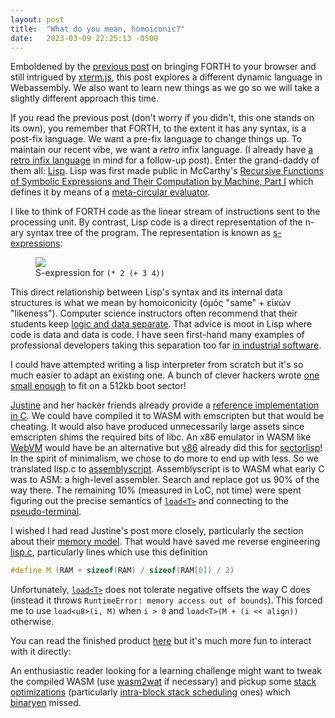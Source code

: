 ```yaml
---
layout: post
title:  "What do you mean, homoiconic?"
date:   2023-03-09 22:25:13 -0500
---
```


Emboldened by the [previous post](/2023/02/24/what-forth-again.html) on bringing FORTH to your browser
and still intrigued by [xterm.js](http://xtermjs.org/), this post explores a different dynamic language
in Webassembly.  We also want to learn new things as we go so we will take a slightly different approach
this time.

If you read the previous post (don't worry if you didn't, this one stands on its own), you remember
that FORTH, to the extent it has any syntax, is a post-fix language. We want a pre-fix language to
change things up.  To maintain our recent vibe, we want a _retro_ infix language. (I already have
[a retro infix language](https://troypress.com/the-tiny-basic-interpretive-language-il-and-onions/)
in mind for a follow-up post).  Enter the grand-daddy of them all:
[Lisp](https://en.wikipedia.org/wiki/Lisp_(programming_language)). Lisp was first made public in
McCarthy's
[Recursive Functions of Symbolic Expressions and Their Computation by Machine, Part I](http://www-formal.stanford.edu/jmc/recursive.html)
which defines it by means of a [meta-circular evaluator](https://en.wikipedia.org/wiki/Meta-circular_evaluator). 

I like to think of FORTH code as the linear stream of instructions sent to the processing unit.
By contrast, Lisp code is a direct representation of the n-ary syntax tree of the program.
The representation is known as [s-expressions](https://en.wikipedia.org/wiki/S-expression):

<figure>
    <img src="http://upload.wikimedia.org/wikipedia/commons/thumb/1/11/S-expression_tree.svg/220px-S-expression_tree.svg.png" crossorigin="anonymous">
    <figcaption>S-expression for <code class="language-lisp highlighter-rouge">(* 2 (+ 3 4))</code></figcaption>
</figure>

This direct relationship between Lisp's syntax and its internal data structures is what we mean by
homoiconicity (ὁμός "same" + εἰκών "likeness"). Computer science instructors often recommend that their students
keep [logic and data separate](http://wiki.c2.com/?SeparationOfDataAndCode). That advice is moot in Lisp where code is data and data is code.
I have seen first-hand many examples of professional developers taking this separation too far
[in industrial software](https://en.m.wikipedia.org/wiki/Greenspun%27s_tenth_rule).

I could have attempted writing a lisp interpreter from scratch but it's so much easier to adapt an
existing one. A bunch of clever hackers wrote [one small enough](https://justine.lol/sectorlisp2/)
to fit on a 512kb boot sector!

[Justine](https://justine.lol/) and her hacker friends already provide a 
[reference implementation in C](https://github.com/jart/sectorlisp/blob/main/lisp.c). We
could have compiled it to WASM with emscripten but that would be cheating. It would also have produced
unnecessarily large assets since emscripten shims the required bits of libc.  An x86 emulator in WASM like 
[WebVM](https://webvm.io) would have be an alternative but [v86](https://copy.sh/) already did this
for [sectorlisp](https://copy.sh/v86/?profile=sectorlisp)!  In the spirit of minimalism, we chose to 
do more to end up with less.  So we translated lisp.c to [assemblyscript](https://www.assemblyscript.org/).
Assemblyscript is to WASM what early C was to ASM: a high-level assembler.  Search and replace got us
90% of the way there. The remaining 10% (measured in LoC, not time) were spent figuring out the precise
semantics of [`load<T>`](https://developer.mozilla.org/en-US/docs/WebAssembly/Reference/Memory/Load) and
connecting to the [pseudo-terminal](https://xterm-pty.netlify.app/).

I wished I had read Justine's post more closely, particularly the section about their
[memory model](https://justine.lol/sectorlisp2/#memory).  That would have saved me reverse engineering
[lisp.c](https://github.com/jart/sectorlisp/blob/main/lisp.c), particularly lines which use this definition
```c
#define M (RAM + sizeof(RAM) / sizeof(RAM[0]) / 2)
```
Unfortunately, [`load<T>`](https://developer.mozilla.org/en-US/docs/WebAssembly/Reference/Memory/Load)
does not tolerate negative offsets the way C does
(instead it throws `RuntimeError: memory access out of bounds`). This forced me to use `load<u8>(i, M)` when `i > 0` and
`load<T>(M + (i << align))` otherwise.

You can read the finished product [here](https://github.com/jburgy/blog/blob/master/lisp/assembly/index.ts)
but it's much more fun to interact with it directly:

<div id="terminal"></div>
<script src="https://cdn.jsdelivr.net/npm/xterm@4.17.0/lib/xterm.min.js"></script>
<script src="https://cdn.jsdelivr.net/npm/xterm-pty@0.9.4/index.js"></script>
<script>
    const xterm = new Terminal();
    xterm.open(document.getElementById("terminal"));

    const { master, slave } = openpty();
    xterm.loadAddon(master);

    const worker = new Worker("/assets/js/lisp.worker.js");
    new TtyServer(slave).start(worker);
</script>

An enthusiastic reader looking for a learning challenge might want to tweak the compiled WASM
(use [wasm2wat](https://webassembly.github.io/wabt/demo/wasm2wat/) if necessary) and pickup some 
[stack optimizations](http://users.ece.cmu.edu/~koopman/stack_compiler/stack_co.html)
(particularly [intra-block stack scheduling](http://users.ece.cmu.edu/~koopman/stack_compiler/stack_co.html#intrablock) ones)
which [binaryen](http://webassembly.github.io/binaryen/) missed.